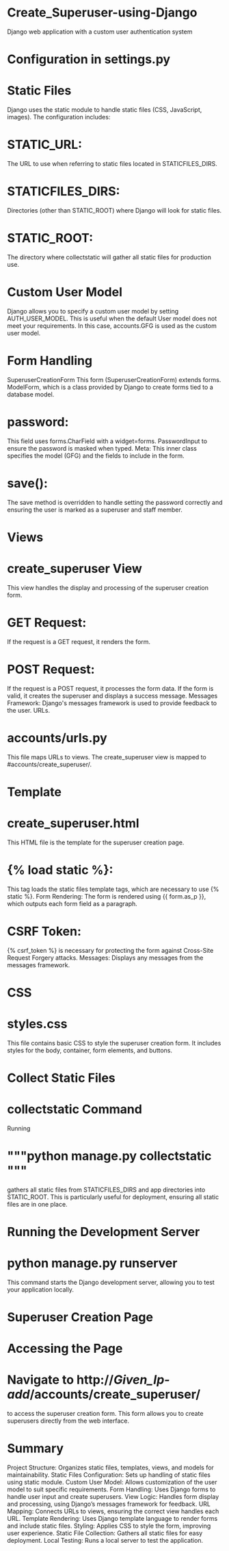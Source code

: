 
# Create_Superuser-using-Django
Django web application with a custom user authentication system

# Configuration in settings.py
# Static Files
Django uses the static module to handle static files (CSS, JavaScript, images). 
The configuration includes:

# STATIC_URL: 
The URL to use when referring to static files located in STATICFILES_DIRS.

# STATICFILES_DIRS: 
Directories (other than STATIC_ROOT) where Django will look for static files.

# STATIC_ROOT: 
The directory where collectstatic will gather all static files for production use.

# Custom User Model
Django allows you to specify a custom user model by setting AUTH_USER_MODEL. 
This is useful when the default User model does not meet your requirements. 
In this case, accounts.GFG is used as the custom user model.

# Form Handling
SuperuserCreationForm
This form (SuperuserCreationForm) extends forms.
ModelForm, which is a class provided by Django to create forms tied to a database model.

# password: 
This field uses forms.CharField with a widget=forms.
PasswordInput to ensure the password is masked when typed.
Meta: This inner class specifies the model (GFG) and the fields to include in the form.

# save(): 
The save method is overridden to handle setting the password correctly and ensuring the user is marked as a superuser and staff member.

# Views
# create_superuser View
This view handles the display and processing of the superuser creation form.

# GET Request: 
If the request is a GET request, it renders the form.
 # POST Request: 
If the request is a POST request, it processes the form data. If the form is valid, it creates the superuser and displays a success message.
Messages Framework: Django's messages framework is used to provide feedback to the user.
URLs.

# accounts/urls.py
This file maps URLs to views. The create_superuser view is mapped to #accounts/create_superuser/.

# Template
# create_superuser.html
This HTML file is the template for the superuser creation page.

# {% load static %}: 
This tag loads the static files template tags, which are necessary to use {% static %}.
Form Rendering: The form is rendered using {{ form.as_p }}, which outputs each form field as a paragraph.

# CSRF Token: 
{% csrf_token %} is necessary for protecting the form against Cross-Site Request Forgery attacks.
Messages: Displays any messages from the messages framework.

# CSS
# styles.css
This file contains basic CSS to style the superuser creation form. 
It includes styles for the body, container, form elements, and buttons.

# Collect Static Files
# collectstatic Command
Running  
# """python manage.py collectstatic """ 
gathers all static files from STATICFILES_DIRS and app directories into STATIC_ROOT. 
This is particularly useful for deployment, ensuring all static files are in one place.

# Running the Development Server
# python manage.py runserver
This command starts the Django development server, allowing you to test your application locally.

# Superuser Creation Page
# Accessing the Page
# Navigate to http://_Given_Ip-add_/accounts/create_superuser/ 
to access the superuser creation form. 
This form allows you to create superusers directly from the web interface.

# Summary
Project Structure: Organizes static files, templates, views, and models for maintainability.
Static Files Configuration: Sets up handling of static files using static module.
Custom User Model: Allows customization of the user model to suit specific requirements.
Form Handling: Uses Django forms to handle user input and create superusers.
View Logic: Handles form display and processing, using Django’s messages framework for feedback.
URL Mapping: Connects URLs to views, ensuring the correct view handles each URL.
Template Rendering: Uses Django template language to render forms and include static files.
Styling: Applies CSS to style the form, improving user experience.
Static File Collection: Gathers all static files for easy deployment.
Local Testing: Runs a local server to test the application.
